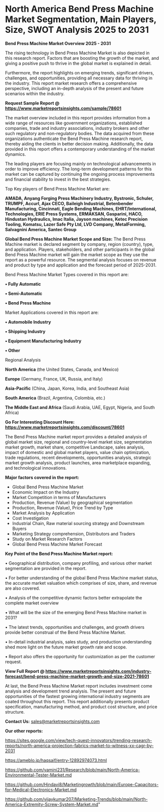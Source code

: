 # North America Bend Press Machine Market Segmentation, Main Players, Size, SWOT Analysis 2025 to 2031

<Strong> Bend Press Machine Market Overview 2025 - 2031</strong>

The rising technology in Bend Press Machine Market is also depicted in this research report. Factors that are boosting the growth of the market, and giving a positive push to thrive in the global market is explained in detail.

Furthermore, the report highlights on emerging trends, significant drivers, challenges, and opportunities, providing all necessary data for thriving in the industry. This report market research offers a comprehensive perspective, including an in-depth analysis of the present and future scenarios within the industry.

<strong>Request Sample Report @ <a href=https://www.marketreportsinsights.com/sample/78601>https://www.marketreportsinsights.com/sample/78601</a></strong>

The market overview included in this report provides information from a wide range of resources like government organizations, established companies, trade and industry associations, industry brokers and other such regulatory and non-regulatory bodies. The data acquired from these organizations authenticate the Bend Press Machine research report, thereby aiding the clients in better decision making. Additionally, the data provided in this report offers a contemporary understanding of the market dynamics.

The leading players are focusing mainly on technological advancements in order to improve efficiency. The long-term development patterns for this market can be captured by continuing the ongoing process improvements and financial stability to invest in the best strategies.

Top Key players of Bend Press Machine Market are:

<strong>AMADA, Anyang Forging Press Machinery Industry, Bystronic, Schuler, TRUMPF, Accurl, Ajax CECO, Baileigh Industrial, Betenbender Manufacturing, Cincinnati, Eagle Bending Machines, EHRT/International, Technologies, ERIE Press Systems, ERMAKSAN, Gasparini, HACO, Hindustan Hydraulics, Imac Italia, Jayson machines, Ketec Precision Tooling, Komatsu, Lazer Safe Pty Ltd, LVD Company, MetalForming, Salvagnini America, Santec Group</strong>

<strong><b>Global Bend Press Machine Market Scope and Size:</b></strong>
The Bend Press Machine market is declared segment by company, region (country), type, and application. Players, stakeholders, and other participants in the global Bend Press Machine market will gain the market scope as they use the report as a powerful resource. The segmental analysis focuses on revenue and product by type and application and the forecast period of 2025-2031.

Bend Press Machine Market Types covered in this report are:

<strong>• Fully Automatic

• Semi-Automatic

• Bend Press Machine</strong>

Market Applications covered in this report are:

<strong>• Automobile Industry

• Shipping Industry

• Equipment Manufacturing Industry

• Other</strong> 

Regional Analysis

<strong>North America</strong> (the United States, Canada, and Mexico)

<strong>Europe</strong> (Germany, France, UK, Russia, and Italy)

<strong>Asia-Pacific</strong> (China, Japan, Korea, India, and Southeast Asia)

<strong>South America</strong> (Brazil, Argentina, Colombia, etc.)

<strong>The Middle East and Africa</strong> (Saudi Arabia, UAE, Egypt, Nigeria, and South Africa)

<strong>Go For Interesting Discount Here: <a href=https://www.marketreportsinsights.com/discount/78601>https://www.marketreportsinsights.com/discount/78601</a></strong>

The Bend Press Machine market report provides a detailed analysis of global market size, regional and country-level market size, segmentation market growth, market share, competitive Landscape, sales analysis, impact of domestic and global market players, value chain optimization, trade regulations, recent developments, opportunities analysis, strategic market growth analysis, product launches, area marketplace expanding, and technological innovations.

<strong><b>Major factors covered in the report:</b></strong>
<ul>
  <li>Global Bend Press Machine Market </li>
  <li>Economic Impact on the Industry</li>
  <li>Market Competition in terms of Manufacturers</li>
  <li>Production, Revenue (Value) by geographical segmentation</li>
  <li>Production, Revenue (Value), Price Trend by Type</li>
  <li>Market Analysis by Application</li>
  <li>Cost Investigation</li>
  <li>Industrial Chain, Raw material sourcing strategy and Downstream Buyers</li>
  <li>Marketing Strategy comprehension, Distributors and Traders</li>
  <li>Study on Market Research Factors</li>
  <li>Global Bend Press Machine Market Forecast</li>
</ul>

<strong><b>Key Point of the Bend Press Machine Market report:</b></strong>

• Geographical distribution, company profiling, and various other market segmentation are provided in the report.

• For better understanding of the global Bend Press Machine market status, the accurate market valuation which comprises of size, share, and revenue are also covered.

• Analysis of the competitive dynamic factors better extrapolate the complete market overview

• What will be the size of the emerging Bend Press Machine market in 2031?

• The latest trends, opportunities and challenges, and growth drivers provide better construal of the Bend Press Machine Market.

• In-detail industrial analysis, sales study, and production understanding shed more light on the future market growth rate and scope.

• Report also offers the opportunity for customization as per the customer request.

<strong><b>View Full Report @ <a href=https://www.marketreportsinsights.com/industry-forecast/bend-press-machine-market-growth-and-size-2021-78601>https://www.marketreportsinsights.com/industry-forecast/bend-press-machine-market-growth-and-size-2021-78601</a></b></strong>


At last, the Bend Press Machine Market report includes investment come analysis and development trend analysis. The present and future opportunities of the fastest growing international industry segments are coated throughout this report. This report additionally presents product specification, manufacturing method, and product cost structure, and price structure.

<strong>Contact Us:</strong>
sales@marketreportsinsights.com

<strong>Our other reports:</strong>

<a href=https://sites.google.com/view/tech-quest-innovators/trending-research-reports/north-america-projection-fabrics-market-to-witness-xx-cagr-by-2031>https://sites.google.com/view/tech-quest-innovators/trending-research-reports/north-america-projection-fabrics-market-to-witness-xx-cagr-by-2031</a>

<a href=https://ameblo.jp/haqsaif/entry-12892974073.html>https://ameblo.jp/haqsaif/entry-12892974073.html</a>

<a href=https://github.com/yamini231/Research/blob/main/North-America-Environmental-Tester-Market.md>https://github.com/yamini231/Research/blob/main/North-America-Environmental-Tester-Market.md</a>

<a href=https://github.com/Hindavi8/Marketingrowth/blob/main/Europe-Capacitors-for-Medical-Electronics-Market.md>https://github.com/Hindavi8/Marketingrowth/blob/main/Europe-Capacitors-for-Medical-Electronics-Market.md</a>

<a href=https://github.com/vijaykumar207/Marketing-Trends/blob/main/North-America-Extremity-Screw-System-Market.md>https://github.com/vijaykumar207/Marketing-Trends/blob/main/North-America-Extremity-Screw-System-Market.md</a>"

